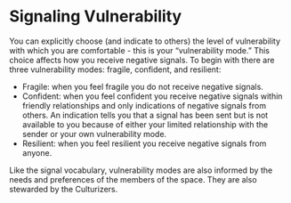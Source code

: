# Signaling Vulnerability

You can explicitly choose (and indicate to others) the level of vulnerability with which you are comfortable - this is your “vulnerability mode.” This choice affects how you receive negative signals. To begin with there are three vulnerability modes: fragile, confident, and resilient:

-   Fragile: when you feel fragile you do not receive negative signals.
-   Confident: when you feel confident you receive negative signals within friendly relationships and only indications of negative signals from others. An indication tells you that a signal has been sent but is not available to you because of either your limited relationship with the sender or your own vulnerability mode.
-   Resilient: when you feel resilient you receive negative signals from anyone.

Like the signal vocabulary, vulnerability modes are also informed by the needs and preferences of the members of the space. They are also stewarded by the Culturizers.